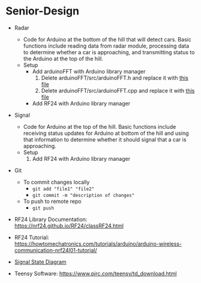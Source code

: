 # Senior-Design

  - Radar
    - Code for Arduino at the bottom of the hill that will detect cars. Basic functions include reading data from radar module, processing data to determine whether a car is
    approaching, and transmitting status to the Arduino at the top of the hill.
    - Setup
      - Add arduinoFFT with Arduino library manager 
        1. Delete arduinoFFT/src/arduinoFFT.h and replace it with [this file](libReplacements/arduinoFFT.h)
        2. Delete arduinoFFT/src/arduinoFFT.cpp and replace it with [this file](libReplacements/arduinoFFT.cpp)
      - Add RF24 with Arduino library manager
    
  
  - Signal
    - Code for Arduino at the top of the hill. Basic functions include receiving status updates for Arduino at bottom of the hill and using that information to determine whether 
    it should signal that a car is approaching.
    - Setup
      1. Add RF24 with Arduino library manager
      
  
  - Git
    - To commit changes locally
      - `git add "file1" "file2"`
      - `git commit -m "description of changes"`
    - To push to remote repo
      - `git push`
      
  - RF24 Library Documentation: https://nrf24.github.io/RF24/classRF24.html
  - RF24 Tutorial: https://howtomechatronics.com/tutorials/arduino/arduino-wireless-communication-nrf24l01-tutorial/
  
  - [Signal State Diagram](https://drive.google.com/file/d/1SXXWFQub_RAO9IWIOhbIvrC0gkTXHe1I/view?usp=sharing)

 - Teensy Software: https://www.pjrc.com/teensy/td_download.html
  
  
